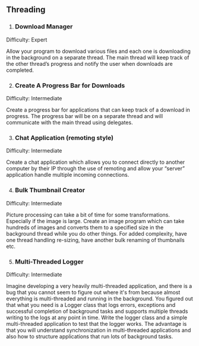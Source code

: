 ## Threading

1. ### Download Manager
Difficulty: Expert

Allow your program to download various files and each one is downloading in the background on a separate thread. The main thread will keep track of the other thread’s progress and notify the user when downloads are completed.

2. ### Create A Progress Bar for Downloads
Difficulty: Intermediate

Create a progress bar for applications that can keep track of a download in progress. The progress bar will be on a separate thread and will communicate with the main thread using delegates.

3. ### Chat Application (remoting style)
Difficulty: Intermediate

Create a chat application which allows you to connect directly to another computer by their IP through the use of remoting and allow your “server” application handle multiple incoming connections.


4. ### Bulk Thumbnail Creator
Difficulty: Intermediate

Picture processing can take a bit of time for some transformations. Especially if the image is large. Create an image program which can take hundreds of images and converts them to a specified size in the background thread while you do other things. For added complexity, have one thread handling re-sizing, have another bulk renaming of thumbnails etc.

5. ### Multi-Threaded Logger
Difficulty: Intermediate

Imagine developing a very heavily multi-threaded application, and there is a bug that you cannot seem to figure out where it's from because almost everything is multi-threaded and running in the background. You figured out that what you need is a Logger class that logs errors, exceptions and successful completion of background tasks and supports multiple threads  writing to the logs at any point in time. Write the logger class and a simple multi-threaded application to test that the logger works. The advantage is that you will understand synchronization in multi-threaded applications and also how to structure applications that run lots of background tasks.
